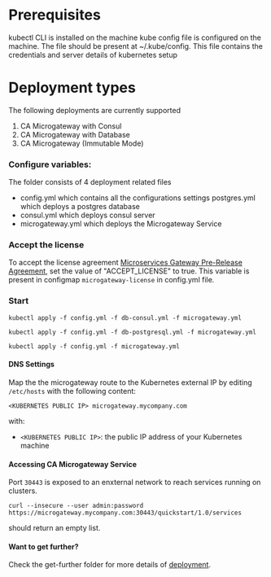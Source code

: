 # Prerequisites
kubectl CLI is installed on the machine 
kube config file is configured on the machine. The file should be present at ~/.kube/config. This file contains the credentials and server details of kubernetes setup

# Deployment types
The following deployments are currently supported
1. CA Microgateway with Consul
2. CA Microgateway with Database
3. CA Microgateway (Immutable Mode)

### Configure variables:
The folder consists of 4 deployment related files
- config.yml which contains all the configurations settings
 postgres.yml which deploys a postgres database
- consul.yml which deploys consul server
- microgateway.yml which deploys the Microgateway Service


### Accept the license
To accept the license agreement [Microservices Gateway Pre-Release Agreement](https://github-isl-01.ca.com/APIM-Gateway/ca-microgateway/blob/master/LICENSE.md), set the value of "ACCEPT_LICENSE" to true. This variable is present in configmap `microgateway-license` in config.yml file.

### Start
```
kubectl apply -f config.yml -f db-consul.yml -f microgateway.yml 
```
```
kubectl apply -f config.yml -f db-postgresql.yml -f microgateway.yml
```
```
kubectl apply -f config.yml -f microgateway.yml
```

#### DNS Settings
Map the the microgateway route to the Kubernetes external IP by editing `/etc/hosts` with the following content:
```
<KUBERNETES PUBLIC IP> microgateway.mycompany.com
```
with:
- `<KUBERNETES PUBLIC IP>`: the public IP address of your Kubernetes machine

#### Accessing CA Microgateway Service
Port `30443` is exposed to an enxternal network to reach services running on clusters. 
```
curl --insecure --user admin:password https://microgateway.mycompany.com:30443/quickstart/1.0/services
```
should return an empty list.

#### Want to get further?
Check the get-further folder for more details of [deployment](https://github-isl-01.ca.com/APIM-Gateway/ca-microgateway/blob/kubernetes-guides-2/get-started/get-further/operations/platforms/kubernetes.md#deploy).